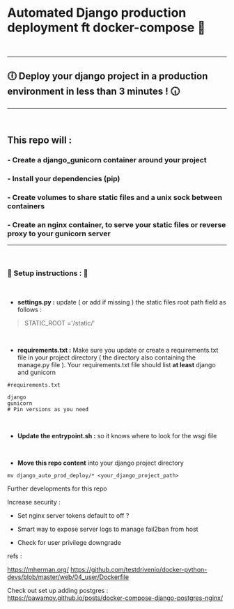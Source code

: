 # Automated Django production deployment ft docker-compose :octopus:
&nbsp;
<hr>

## 🕕 Deploy your django project in a production environment in less than 3 minutes ! 🕡

<hr>

&nbsp;
&nbsp;
&nbsp;
## This repo will :

### - Create a django_gunicorn container around your project
### - Install your dependencies (pip)
### - Create volumes to share static files and a unix sock between containers
### - Create an nginx container, to serve your static files or reverse proxy to your gunicorn server

<hr>

&nbsp;
&nbsp;
&nbsp;
&nbsp;

### :rocket: Setup instructions : :rocket:

&nbsp;
&nbsp;

- **settings.py :** update ( or add if missing ) the static files root path field as follows :

> STATIC_ROOT ='/static/'

&nbsp;

- **requirements.txt :** Make sure you update or create a requirements.txt file in your project directory ( the directory also containing the manage.py file ). Your requirements.txt file should list **at least** django and gunicorn 

```
#requirements.txt

django 
gunicorn
# Pin versions as you need
```
&nbsp;

- **Update the entrypoint.sh :** so it knows where to look for the wsgi file

&nbsp;
&nbsp;

- **Move this repo content** into your django project directory
```script
mv django_auto_prod_deploy/* <your_django_project_path>

```


Further developments for this repo

Increase security : 

- Set nginx server tokens default to off ?

- Smart way to expose server logs to manage fail2ban from host 

- Check for user privilege downgrade

refs :

https://mherman.org/
https://github.com/testdrivenio/docker-python-devs/blob/master/web/04_user/Dockerfile

Check out set up adding postgres :
https://pawamoy.github.io/posts/docker-compose-django-postgres-nginx/
